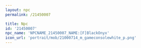 ```yaml
---
layout: npc
permalink: /21450007

title: Npc
id: '21450007'
npc_name: 'NPCNAME_21450007_NAME:[F]BlackOnyx'
icon_url: 'portrait/mob/21000714_m_gameconsolewhite_p.png'
---
```


